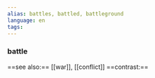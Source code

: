 ```yaml
---
alias: battles, battled, battleground
language: en
tags: 
---
```

### battle
==see also:== [[war]], [[conflict]]
==contrast:== 